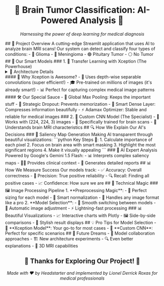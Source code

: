 <div align="center"> <h1>🧠 Brain Tumor Classification: AI-Powered Analysis 🔬</h1> <p><em>Harnessing the power of deep learning for medical diagnosis</em></p> </div> <div align="left"> ## 🎯 Project Overview A cutting-edge Streamlit application that uses AI to analyze brain MRI scans! Our system can detect and classify four types of conditions: - 🔴 Glioma - 🔵 Meningioma - 🟢 Pituitary Tumor - ⚪ No Tumor ## 🤖 Our Smart Models ### 1. 🌟 Transfer Learning with Xception (The Powerhouse) <details> <summary>📐 Architecture Details</summary> ```python Base: Xception (pretrained on ImageNet) 🏗️ Input Shape: (299, 299, 3) Magic Ingredients: - Flatten Layer (for 2D → 1D conversion) - Dropout (0.3) 🎲 - Dense (128, ReLU) ⚡ - Dropout (0.25) 🎲 - Dense (4, Softmax) 🎯 ``` </details> #### 💫 Why Xception is Awesome? - 🚀 Uses depth-wise separable convolutions (super efficient!) - 🎓 Pre-trained on millions of images (it's already smart!) - 📊 Perfect for capturing complex medical image patterns #### 🛠️ Our Special Sauce - 🔄 Global Max Pooling: Keeps the important stuff - 🎲 Strategic Dropout: Prevents memorization - 🧮 Smart Dense Layer: Compresses information beautifully - ⚡ Adamax Optimizer: Stable and reliable for medical images ### 2. 🔧 Custom CNN Model (The Specialist) - 📏 Works with (224, 224, 3) images - 🎯 Specifically trained for brain scans - 🧠 Understands brain MRI characteristics ## 🔍 How We Explain Our AI's Decisions ### 🎨 Saliency Map Generation Making AI transparent through beautiful visualizations: ```python Key Steps 📝: 1. Calculate importance of each pixel 2. Focus on brain area with smart masking 3. Highlight the most significant regions 4. Make it visually appealing ``` ### 🤝 AI Expert Analysis Powered by Google's Gemini 1.5 Flash: - 📊 Interprets complex saliency maps - 👨‍⚕️ Provides clinical context - 📝 Generates detailed reports ## 📊 How We Measure Success Our models track: - ✅ Accuracy: Overall correctness - 🎯 Precision: True positive reliability - 🔍 Recall: Finding all positive cases - 📈 Confidence: How sure we are ## 🔬 Technical Magic ### 🖼️ Image Processing Pipeline 1. **Preprocessing Magic**: - 📐 Perfect sizing for each model - 🔢 Smart normalization - 📄 Handles any image format like a pro 2. **Model Selection**: - 🔄 Smooth switching between models - 📏 Automatic image adjustment - ⚡ Lightning-fast processing ### 📊 Beautiful Visualizations - 📈 Interactive charts with Plotly - 🖼️ Side-by-side comparisons - 💅 Stylish result displays ## 💡 Pro Tips for Model Selection - 🌟 **Xception Model**: Your go-to for most cases - 🔧 **Custom CNN**: Perfect for specific scenarios ## 🚀 Future Dreams - 🤝 Model collaboration approaches - 🏗️ New architecture experiments - 🔍 Even better explanations - 🧠 3D MRI capabilities <div align="center"> <h2>🙏 Thanks for Exploring Our Project! 🚀</h2> <p><em>Made with ❤️ by Headstarter and implemented by Lionel Derrick Roxas for medical professionals</em></p> </div> </div>

